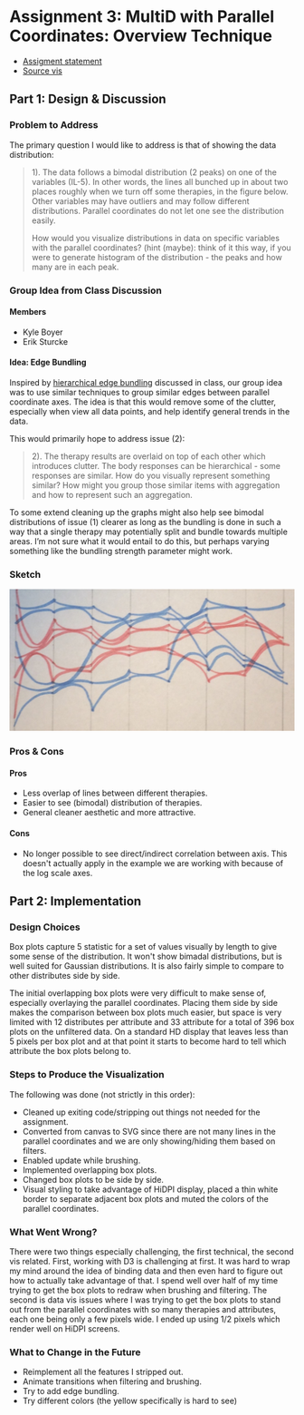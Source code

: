 # Assignment 3: MultiD with Parallel Coordinates: Overview Technique

- [Assigment statement](https://sites.google.com/a/umbc.edu/datavisualization/assignments/assignment-3)
- [Source vis](http://pathrings.umbc.edu/tumor/)

## Part 1: Design & Discussion

### Problem to Address

The primary question I would like to address is that of showing the data distribution:

> 1). The data follows a bimodal distribution (2 peaks) on one of the variables
> (IL-5). In other words, the lines all bunched up in about two places roughly
> when we turn off some therapies, in the figure below. Other variables may
> have outliers and may follow different distributions. Parallel coordinates do
> not let one see the distribution easily.
>
> How would you visualize distributions in data on specific variables with the
> parallel coordinates? (hint (maybe): think of it this way, if you were to
> generate histogram of the distribution - the peaks and how many are in each
> peak.

### Group Idea from Class Discussion

#### Members

 - Kyle Boyer
 - Erik Sturcke

#### Idea: Edge Bundling

Inspired by [hierarchical edge bundling](https://bl.ocks.org/mbostock/7607999)
discussed in class, our group idea was to use similar techniques to group
similar edges between parallel coordinate axes. The idea is that this would
remove some of the clutter, especially when view all data points, and help
identify general trends in the data.

This would primarily hope to address issue (2):

> 2). The therapy results are overlaid on top of each other which introduces
> clutter. The body responses can be hierarchical - some responses are similar.
> How do you visually represent something similar? How might you group those
> similar items with aggregation and how to represent such an aggregation.

To some extend cleaning up the graphs might also help see bimodal distributions
of issue (1) clearer as long as the bundling is done in such a way that a
single therapy may potentially split and bundle towards multiple areas. I’m not
sure what it would entail to do this, but perhaps varying something like the
bundling strength parameter might work.

### Sketch

![Parallel coordinates with edge bundling](edge-bundling.jpg)

### Pros & Cons

#### Pros

  - Less overlap of lines between different therapies.
  - Easier to see (bimodal) distribution of therapies.
  - General cleaner aesthetic and more attractive.

#### Cons

  - No longer possible to see direct/indirect correlation between axis. This
    doesn't actually apply in the example we are working with because of the
    log scale axes.

## Part 2: Implementation

### Design Choices

Box plots capture 5 statistic for a set of values visually by length to give
some sense of the distribution. It won't show bimadal distributions, but is
well suited for Gaussian distributions. It is also fairly simple to compare to
other distributes side by side.

The initial overlapping box plots were very difficult to make sense of,
especially overlaying the parallel coordinates. Placing them side by side makes
the comparison between box plots much easier, but space is very limited with 12
distributes per attribute and 33 attribute for a total of 396 box plots on the
unfiltered data. On a standard HD display that leaves less than 5 pixels per box
plot and at that point it starts to become hard to tell which attribute the box
plots belong to.

### Steps to Produce the Visualization

The following was done (not strictly in this order):

  - Cleaned up exiting code/stripping out things not needed for the assignment.
  - Converted from canvas to SVG since there are not many lines in the parallel
    coordinates and we are only showing/hiding them based on filters.
  - Enabled update while brushing.
  - Implemented overlapping box plots.
  - Changed box plots to be side by side.
  - Visual styling to take advantage of HiDPI display, placed a thin white
    border to separate adjacent box plots and muted the colors of the parallel
    coordinates.

### What Went Wrong?

There were two things especially challenging, the first technical, the second
vis related. First, working with D3 is challenging at first. It was hard to
wrap my mind around the idea of binding data and then even hard to figure out
how to actually take advantage of that. I spend well over half of my time trying
to get the box plots to redraw when brushing and filtering. The second is data
vis issues where I was trying to get the box plots to stand out from the
parallel coordinates with so many therapies and attributes, each one being only
a few pixels wide. I ended up using 1/2 pixels which render well on HiDPI
screens.

### What to Change in the Future

  - Reimplement all the features I stripped out.
  - Animate transitions when filtering and brushing.
  - Try to add edge bundling.
  - Try different colors (the yellow specifically is hard to see)
